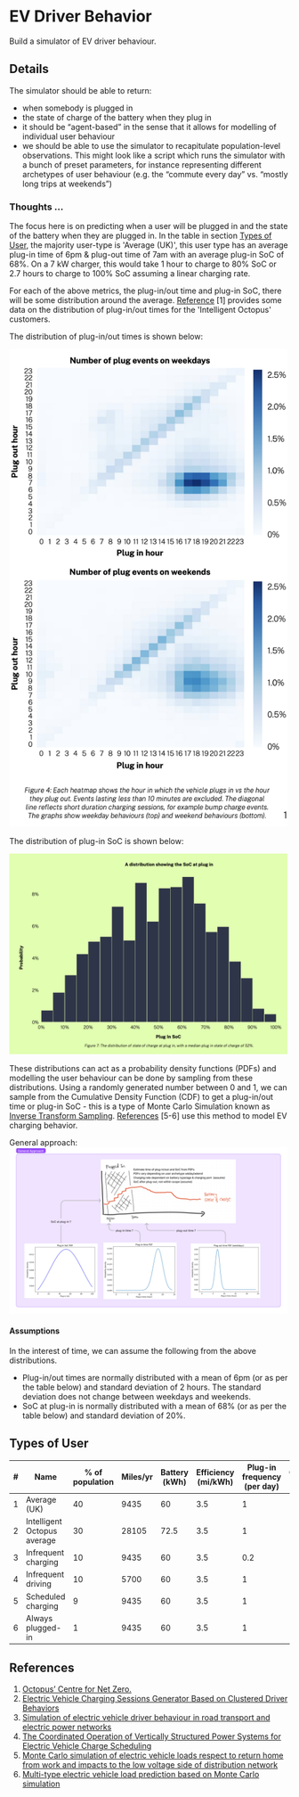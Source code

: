 # EV Driver Behavior

Build a simulator of EV driver behaviour.

## Details

The simulator should be able to return:
- when somebody is plugged in
- the state of charge of the battery when they plug in
- it should be “agent-based” in the sense that it allows for modelling of individual user behaviour
- we should be able to use the simulator to recapitulate population-level observations. This might look like a script which runs the simulator with a bunch of preset parameters, for instance representing different archetypes of user behaviour (e.g. the “commute every day” vs. “mostly long trips at weekends”)

### Thoughts ...

The focus here is on predicting when a user will be plugged in and the state of the battery when they are plugged in. In the table in section [Types of User](#types-of-user), the majority user-type is 'Average (UK)', this user type has an average plug-in time of 6pm & plug-out time of 7am with an average plug-in SoC of 68%. On a 7 kW charger, this would take 1 hour to charge to 80% SoC or 2.7 hours to charge to 100% SoC assuming a linear charging rate.

For each of the above metrics, the plug-in/out time and plug-in SoC, there will be some distribution around the average. [Reference](#references) [1] provides some data on the distribution of plug-in/out times for the 'Intelligent Octopus' customers.

The distribution of plug-in/out times is shown below:

<img src="assets/imgs/octopus/plug-in-out-time-dist.png" alt="Plug-in/out distribution" width="500"/>

The distribution of plug-in SoC is shown below:

<img src="assets/imgs/octopus/plug-in-soc-dist.png" alt="Plug-in SoC distribution" width="500"/>

These distributions can act as a probability density functions (PDFs) and modelling the user behaviour can be done by sampling from these distributions. Using a randomly generated number between 0 and 1, we can sample from the Cumulative Density Function (CDF) to get a plug-in/out time or plug-in SoC - this is a type of Monte Carlo Simulation known as [Inverse Transform Sampling](https://towardsdatascience.com/understanding-monte-carlo-simulation-eceb4c9cad4). [References](#references) [5-6] use this method to model EV charging behavior.

General approach:
<img src="assets/imgs/axle-approach.png" alt="General approach" width="500"/>

#### Assumptions

In the interest of time, we can assume the following from the above distributions.

- Plug-in/out times are normally distributed with a mean of 6pm (or as per the table below) and standard deviation of 2 hours. The standard deviation does not change between weekdays and weekends.
- SoC at plug-in is normally distributed with a mean of 68% (or as per the table below) and standard deviation of 20%.

## Types of User

| # | Name                        | % of population | Miles/yr | Battery (kWh) | Efficiency (mi/kWh) | Plug-in frequency (per day) | Charger kW | Plug-in time | Plug-out time | Target SoC | kWh/year | kWh/plug-in | Plug-in SoC | SoC requirement | Charging duration (hrs) |
| - | --------------------------- | --------------- | -------- | ------------- | ------------------- | --------------------------- | ---------- | ------------ | ------------- | ---------- | -------- | ----------- | ----------- | --------------- | ----------------------- |
| 1 | Average (UK)                | 40              | 9435     | 60            | 3.5                 | 1                           | 7          | 6:00 PM      | 7:00 AM       | 80%        | 2696     | 7           | 68%         | 12%             | 1                       |
| 2 | Intelligent Octopus average | 30              | 28105    | 72.5          | 3.5                 | 1                           | 7          | 6:00 PM      | 7:00 AM       | 80%        | 8030     | 22          | 52%         | 28%             | 2.5                     |
| 3 | Infrequent charging         | 10              | 9435     | 60            | 3.5                 | 0.2                         | 7          | 6:00 PM      | 7:00 AM       | 80%        | 2696     | 37          | 18%         | 62%             | 5                       |
| 4 | Infrequent driving          | 10              | 5700     | 60            | 3.5                 | 1                           | 7          | 6:00 PM      | 7:00 AM       | 80%        | 1629     | 4           | 73%         | 7%              | 1                       |
| 5 | Scheduled charging          | 9               | 9435     | 60            | 3.5                 | 1                           | 7          | 10:00 PM     | 9:00 AM       | 80%        | 2696     | 7           | 68%         | 12%             | 1                       |
| 6 | Always plugged-in           | 1               | 9435     | 60            | 3.5                 | 1                           | 7          | 12:00 AM     | 11:59 PM      | 80%        | 2696     | 7           | 68%         | 12%             | 1                       |

## References

1. [Octopus’ Centre for Net Zero.](https://www.centrefornetzero.org/wp-content/uploads/2022/05/Intelligent-Octopus-CNZ-Report-May-2022.pdf)
2. [Electric Vehicle Charging Sessions Generator Based on Clustered Driver Behaviors](https://www.mdpi.com/2032-6653/14/2/37)
3. [Simulation of electric vehicle driver behaviour in road transport and electric power networks](https://www.sciencedirect.com/science/article/pii/S0968090X17301341)
4. [The Coordinated Operation of Vertically Structured Power Systems for Electric Vehicle Charge Scheduling](https://www.researchgate.net/publication/357247033_The_Coordinated_Operation_of_Vertically_Structured_Power_Systems_for_Electric_Vehicle_Charge_Scheduling)
5. [Monte Carlo simulation of electric vehicle loads respect to return home from work and impacts to the low voltage side of distribution network](https://link.springer.com/article/10.1007/s00202-020-01093-5)
6. [Multi-type electric vehicle load prediction based on Monte Carlo simulation](https://www.sciencedirect.com/science/article/pii/S2352484722011106)